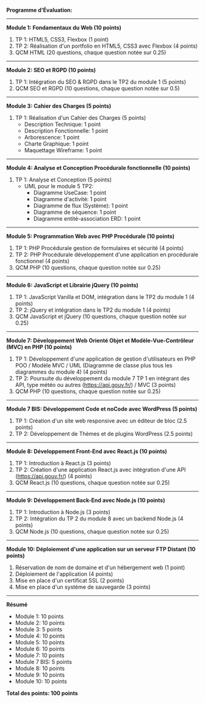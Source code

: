 **Programme d'Évaluation:**

---

**Module 1: Fondamentaux du Web (10 points)**
1. TP 1: HTML5, CSS3, Flexbox (1 point)
2. TP 2: Réalisation d'un portfolio en HTML5, CSS3 avec Flexbox (4 points)
3. QCM HTML (20 questions, chaque question notée sur 0.25)

---

**Module 2: SEO et RGPD (10 points)**
1. TP 1: Intégration du SEO & RGPD dans le TP2 du module 1 (5 points)
2. QCM SEO et RGPD (10 questions, chaque question notée sur 0.5)

---

**Module 3: Cahier des Charges (5 points)**
1. TP 1: Réalisation d'un Cahier des Charges (5 points)
   - Description Technique: 1 point
   - Description Fonctionnelle: 1 point
   - Arborescence: 1 point
   - Charte Graphique: 1 point
   - Maquettage Wireframe: 1 point

---

**Module 4: Analyse et Conception Procédurale fonctionnelle (10 points)**
1. TP 1: Analyse et Conception (5 points)
   - UML pour le module 5 TP2:
     - Diagramme UseCase: 1 point
     - Diagramme d'activité: 1 point
     - Diagramme de flux (Système): 1 point
     - Diagramme de séquence: 1 point
     - Diagramme entité-association ERD: 1 point

---

**Module 5: Programmation Web avec PHP Procédurale (10 points)**
1. TP 1: PHP Procédurale gestion de formulaires et sécurité (4 points)
2. TP 2: PHP Procédurale développement d'une application en procédurale fonctionnel (4 points)
3. QCM PHP (10 questions, chaque question notée sur 0.25)

---

**Module 6: JavaScript et Librairie jQuery (10 points)**
1. TP 1: JavaScript Vanilla et DOM, intégration dans le TP2 du module 1 (4 points)
2. TP 2: jQuery et intégration dans le TP2 du module 1 (4 points)
3. QCM JavaScript et jQuery (10 questions, chaque question notée sur 0.25)

---

**Module 7: Développement Web Orienté Objet et Modèle-Vue-Contrôleur (MVC) en PHP (10 points)**
1. TP 1: Développement d'une application de gestion d'utilisateurs en PHP POO / Modèle MVC / UML (Diagramme de classe plus tous les diagrammes du module 4) (4 points)
2. TP 2: Poursuite du développement du module 7 TP 1 en intégrant des API, type météo ou autres (https://api.gouv.fr/) / MVC (3 points)
3. QCM PHP (10 questions, chaque question notée sur 0.25)

---

**Module 7 BIS: Développement Code et noCode avec WordPress (5 points)**
1. TP 1: Création d'un site web responsive avec un éditeur de bloc (2.5 points)
2. TP 2: Développement de Thèmes et de plugins WordPress (2.5 points)

---

**Module 8: Développement Front-End avec React.js (10 points)**
1. TP 1: Introduction à React.js (3 points)
2. TP 2: Création d'une application React.js avec intégration d'une API (https://api.gouv.fr/) (4 points)
3. QCM React.js (10 questions, chaque question notée sur 0.25)

---

**Module 9: Développement Back-End avec Node.js (10 points)**
1. TP 1: Introduction à Node.js (3 points)
2. TP 2: Intégration du TP 2 du module 8 avec un backend Node.js (4 points)
3. QCM Node.js (10 questions, chaque question notée sur 0.25)

---

**Module 10: Déploiement d'une application sur un serveur FTP Distant (10 points)**
1. Réservation de nom de domaine et d'un hébergement web (1 point)
2. Déploiement de l'application (4 points)
3. Mise en place d'un certificat SSL (2 points)
4. Mise en place d'un système de sauvegarde (3 points)

---

**Résumé**

- Module 1: 10 points
- Module 2: 10 points
- Module 3: 5 points
- Module 4: 10 points
- Module 5: 10 points
- Module 6: 10 points
- Module 7: 10 points
- Module 7 BIS: 5 points
- Module 8: 10 points
- Module 9: 10 points
- Module 10: 10 points

**Total des points: 100 points**

